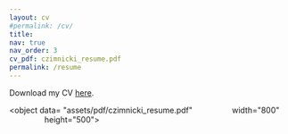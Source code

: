 ```yaml
---
layout: cv
#permalink: /cv/
title: 
nav: true
nav_order: 3
cv_pdf: czimnicki_resume.pdf
permalink: /resume
---
```


<p>Download my CV <a href="assets/pdf/czimnicki_resume.pdf">here</a>.</p>

<!-- <embed src="assets/pdf/CV_clementine_zimnicki.pdf" type="application/pdf" width="100%" height="600px" /> -->

<object data=
"assets/pdf/czimnicki_resume.pdf" 
                width="800" 
                height="500"> 
        </object>

